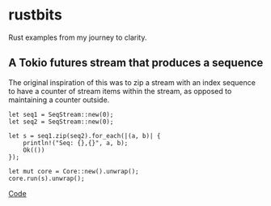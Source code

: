 # rustbits
Rust examples from my journey to clarity.

## A Tokio futures stream that produces a sequence
The original inspiration of this was to zip a stream with an index sequence
to have a counter of stream items within the stream, as opposed to
maintaining a counter outside.


    let seq1 = SeqStream::new(0);
    let seq2 = SeqStream::new(0);
    
    let s = seq1.zip(seq2).for_each(|(a, b)| {
        println!("Seq: {},{}", a, b);
        Ok(())
    });
    
    let mut core = Core::new().unwrap();
    core.run(s).unwrap();


[Code](sequence-stream/src/main.rs)
